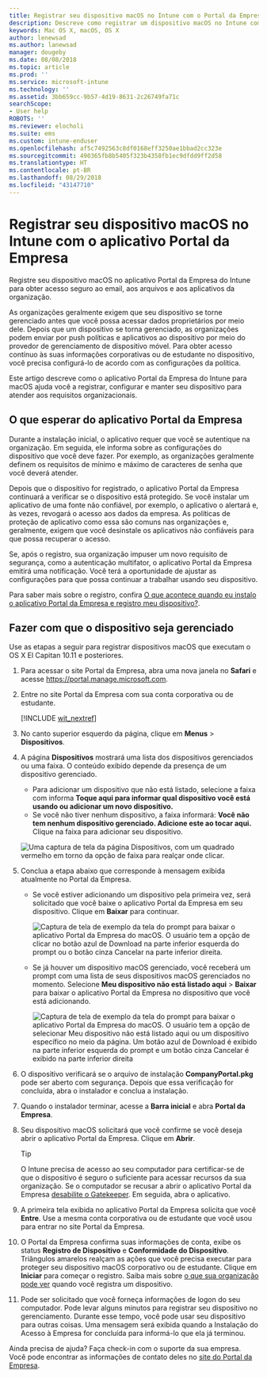 ```yaml
---
title: Registrar seu dispositivo macOS no Intune com o Portal da Empresa | Microsoft Docs
description: Descreve como registrar um dispositivo macOS no Intune com o aplicativo Portal da Empresa
keywords: Mac OS X, macOS, OS X
author: lenewsad
ms.author: lanewsad
manager: dougeby
ms.date: 08/08/2018
ms.topic: article
ms.prod: ''
ms.service: microsoft-intune
ms.technology: ''
ms.assetid: 3bb659cc-9b57-4d19-8631-2c26749fa71c
searchScope:
- User help
ROBOTS: ''
ms.reviewer: elocholi
ms.suite: ems
ms.custom: intune-enduser
ms.openlocfilehash: af5c7492563c8df0168eff3250ae1bbad2cc323e
ms.sourcegitcommit: 490365fb8b5405f323b4358fb1ec9dfdd9ff2d58
ms.translationtype: HT
ms.contentlocale: pt-BR
ms.lasthandoff: 08/29/2018
ms.locfileid: "43147710"
---
```

# <a name="enroll-your-macos-device-in-intune-with-the-company-portal-app"></a>Registrar seu dispositivo macOS no Intune com o aplicativo Portal da Empresa

Registre seu dispositivo macOS no aplicativo Portal da Empresa do Intune para obter acesso seguro ao email, aos arquivos e aos aplicativos da organização.

As organizações geralmente exigem que seu dispositivo se torne gerenciado antes que você possa acessar dados proprietários por meio dele. Depois que um dispositivo se torna gerenciado, as organizações podem enviar por push políticas e aplicativos ao dispositivo por meio do provedor de gerenciamento de dispositivo móvel. Para obter acesso contínuo às suas informações corporativas ou de estudante no dispositivo, você precisa configurá-lo de acordo com as configurações da política.  

Este artigo descreve como o aplicativo Portal da Empresa do Intune para macOS ajuda você a registrar, configurar e manter seu dispositivo para atender aos requisitos organizacionais.

## <a name="what-to-expect-from-the-company-portal-app"></a>O que esperar do aplicativo Portal da Empresa

Durante a instalação inicial, o aplicativo requer que você se autentique na organização. Em seguida, ele informa sobre as configurações do dispositivo que você deve fazer. Por exemplo, as organizações geralmente definem os requisitos de mínimo e máximo de caracteres de senha que você deverá atender.    

Depois que o dispositivo for registrado, o aplicativo Portal da Empresa continuará a verificar se o dispositivo está protegido. Se você instalar um aplicativo de uma fonte não confiável, por exemplo, o aplicativo o alertará e, às vezes, revogará o acesso aos dados da empresa. As políticas de proteção de aplicativo como essa são comuns nas organizações e, geralmente, exigem que você desinstale os aplicativos não confiáveis para que possa recuperar o acesso.

Se, após o registro, sua organização impuser um novo requisito de segurança, como a autenticação multifator, o aplicativo Portal da Empresa emitirá uma notificação. Você terá a oportunidade de ajustar as configurações para que possa continuar a trabalhar usando seu dispositivo.  

Para saber mais sobre o registro, confira [O que acontece quando eu instalo o aplicativo Portal da Empresa e registro meu dispositivo?](what-happens-if-you-install-the-Company-Portal-app-and-enroll-your-device-in-intune-macos.md).  

## <a name="get-your-device-managed"></a>Fazer com que o dispositivo seja gerenciado  
Use as etapas a seguir para registrar dispositivos macOS que executam o OS X El Capitan 10.11 e posteriores.   


1. Para acessar o site Portal da Empresa, abra uma nova janela no __Safari__ e acesse https://portal.manage.microsoft.com.  

2. Entre no site Portal da Empresa com sua conta corporativa ou de estudante.

   [!INCLUDE [wit_nextref](includes/end-user-password-guidance.md)]


3. No canto superior esquerdo da página, clique em **Menus** > **Dispositivos**.  

4. A página __Dispositivos__ mostrará uma lista dos dispositivos gerenciados ou uma faixa. O conteúdo exibido depende da presença de um dispositivo gerenciado. 
    * Para adicionar um dispositivo que não está listado, selecione a faixa com informa **Toque aqui para informar qual dispositivo você está usando ou adicionar um novo dispositivo.**
    * Se você não tiver nenhum dispositivo, a faixa informará: **Você não tem nenhum dispositivo gerenciado. Adicione este ao tocar aqui.** Clique na faixa para adicionar seu dispositivo.  

     ![Uma captura de tela da página Dispositivos, com um quadrado vermelho em torno da opção de faixa para realçar onde clicar.](./media/CP-enroll-MACOS-1808.png)  
5.  Conclua a etapa abaixo que corresponde à mensagem exibida atualmente no Portal da Empresa.  
    * Se você estiver adicionando um dispositivo pela primeira vez, será solicitado que você baixe o aplicativo Portal da Empresa em seu dispositivo. Clique em **Baixar** para continuar.  

         ![Captura de tela de exemplo da tela do prompt para baixar o aplicativo Portal da Empresa do macOS. O usuário tem a opção de clicar no botão azul de Download na parte inferior esquerda do prompt ou o botão cinza Cancelar na parte inferior direita.](./media/CP-enroll-download-macOS-1808.png)  

    * Se já houver um dispositivo macOS gerenciado, você receberá um prompt com uma lista de seus dispositivos macOS gerenciados no momento. Selecione **Meu dispositivo não está listado aqui** > **Baixar** para baixar o aplicativo Portal da Empresa no dispositivo que você está adicionando.  

         ![Captura de tela de exemplo da tela do prompt para baixar o aplicativo Portal da Empresa do macOS. O usuário tem a opção de selecionar *Meu dispositivo não está listado aqui* ou um dispositivo específico no meio da página. Um botão azul de Download é exibido na parte inferior esquerda do prompt e um botão cinza Cancelar é exibido na parte inferior direita](./media/cp-mac-os-device-isnt-here-1808.png)  

6. O dispositivo verificará se o arquivo de instalação **CompanyPortal.pkg** pode ser aberto com segurança. Depois que essa verificação for concluída, abra o instalador e conclua a instalação.  

7. Quando o instalador terminar, acesse a **Barra inicial** e abra **Portal da Empresa**.  

8. Seu dispositivo macOS solicitará que você confirme se você deseja abrir o aplicativo Portal da Empresa. Clique em **Abrir**.  

   > [!TIP]
   > O Intune precisa de acesso ao seu computador para certificar-se de que o dispositivo é seguro o suficiente para acessar recursos da sua organização. Se o computador se recusar a abrir o aplicativo Portal da Empresa [desabilite o Gatekeeper](https://support.apple.com/HT202491). Em seguida, abra o aplicativo.

9. A primeira tela exibida no aplicativo Portal da Empresa solicita que você **Entre**. Use a mesma conta corporativa ou de estudante que você usou para entrar no site Portal da Empresa.

10. O Portal da Empresa confirma suas informações de conta, exibe os status **Registro de Dispositivo** e **Conformidade do Dispositivo**. Triângulos amarelos realçam as ações que você precisa executar para proteger seu dispositivo macOS corporativo ou de estudante. Clique em **Iniciar** para começar o registro. Saiba mais sobre [o que sua organização pode ver](what-info-can-your-company-see-when-you-enroll-your-device-in-intune.md) quando você registra um dispositivo.

11. Pode ser solicitado que você forneça informações de logon do seu computador. Pode levar alguns minutos para registrar seu dispositivo no gerenciamento. Durante esse tempo, você pode usar seu dispositivo para outras coisas. Uma mensagem será exibida quando a Instalação do Acesso à Empresa for concluída para informá-lo que ela já terminou.  

Ainda precisa de ajuda? Faça check-in com o suporte da sua empresa. Você pode encontrar as informações de contato deles no [site do Portal da Empresa](https://go.microsoft.com/fwlink/?linkid=2010980).  
